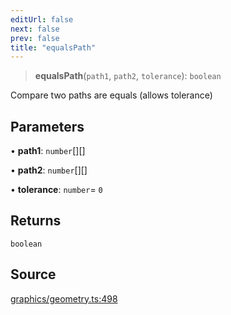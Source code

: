 ```yaml
---
editUrl: false
next: false
prev: false
title: "equalsPath"
---
```


> **equalsPath**(`path1`, `path2`, `tolerance`): `boolean`

Compare two paths are equals (allows tolerance)

## Parameters

• **path1**: `number`[][]

• **path2**: `number`[][]

• **tolerance**: `number`= `0`

## Returns

`boolean`

## Source

[graphics/geometry.ts:498](https://github.com/dgmjs/dgmjs/blob/6298c851d69b83f472385d1ebb3c937ddb56985d/packages/core/src/graphics/geometry.ts#L498)
